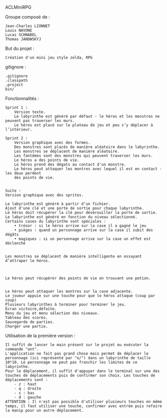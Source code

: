 
ACLMiniRPG

Groupe composé de :

    Jean-Charles LIONNET
    Louis NAVONE
    Lucas SCHNABEL
    Thomas JANOWSKYJ

But du projet :

    Création d'un mini jeu style zelda, RPG
        
gitignore : 

    .gitignore
    .classpath
    .project
    bin/

Fonctionnalités :

    Sprint 1 : 
        Version texte.
        Le labyrinthe est généré par défaut - le héros et les monstres ne peuvent pas traverser les murs.
        Le héros est placé sur le plateau de jeu et peu s’y déplacer à l’intérieur. 
    
    Sprint 2 : 
        Version graphique avec des formes.
        Des monstres sont placés de manière aléatoire dans le labyrinthe.
        Les monstres se déplacent de manière aléatoire.
        Les fantômes sont des monstres qui peuvent traverser les murs.
        Le héros a des points de vie.
        Le héros prend des dégats au contact d'un monstre.
        Le héros peut attaquer les montres avec lequel il est en contact - les deux perdent
        des points de vie.
        
        
    Suite :
    Version graphique avec des sprites.
    
    Le labyrinthe est généré à partir d’un fichier.
    Ajout d'une clé et une porte de sortie pour chaque labyrinthe.
    Le héros doit récupérer la clé pour dévérouiller la porte de sortie.  
    Le labyrinthe est généré en fonction du niveau sélectionné.
    Certains cases du labyrinthe sont spéciales : 
        • trésor : si le héros arrive sur la case il a gagné le jeu 
        • pièges : quand un personnage arrive sur la case il subit des dégâts  
        • magiques : si un personnage arrive sur la case un effet est déclenché  
     
    
    Les monstres se déplacent de manière intelligente en essayant d’attraper le héros.
    
     
    
    Le héros peut récupérer des points de vie en trouvant une potion.
    
    
    Le héros peut attaquer les montres sur la case adjacente.
    Le joueur appuie sur une touche pour que le héros attaque (coup par coup)
    Plusieurs labyrinthes à terminer pour terminer le jeu.
    Écran victoire,défaite.
    Menu du jeu et menu sélection des niveaux.
    Tableau des scores.
    Sauvegarde de parties.
    Charger une partie.
    
    
Utilisation de la première version : 
    
    Il suffit de lancer le main présent sur le projet ou exécuter la commande "ant".
    L'application ne fait pas grand chose mais permet de déplacer le personnage (ici représenté par "o/") dans un labyrinthe de taille 10*10. Le personnage ne peut pas franchir les limites de ce labyrinthe. 
    Pour le déplacement, il suffit d'appuyer dans le terminal sur une des touches de déplacements puis de confirmer son choix. Les touches de déplacements sont :
        - z : haut
        - q : droite 
        - s : bas
        - d : gauche
    ATTENTION : Il n'est pas possible d'utiliser plusieurs touches en même temps, il faut utiliser une touche, confirmer avec entrée puis refaire la manip pour un autre déplacement. 
        
